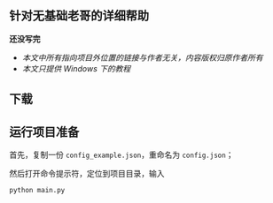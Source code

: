 ## 针对无基础老哥的详细帮助

**还没写完**

- *本文中所有指向项目外位置的链接与作者无关，内容版权归原作者所有*
- *本文只提供 Windows 下的教程*

## 下载



## 运行项目准备

首先，复制一份 `config_example.json`，重命名为 `config.json`；

然后打开命令提示符，定位到项目目录，输入

`python main.py`

